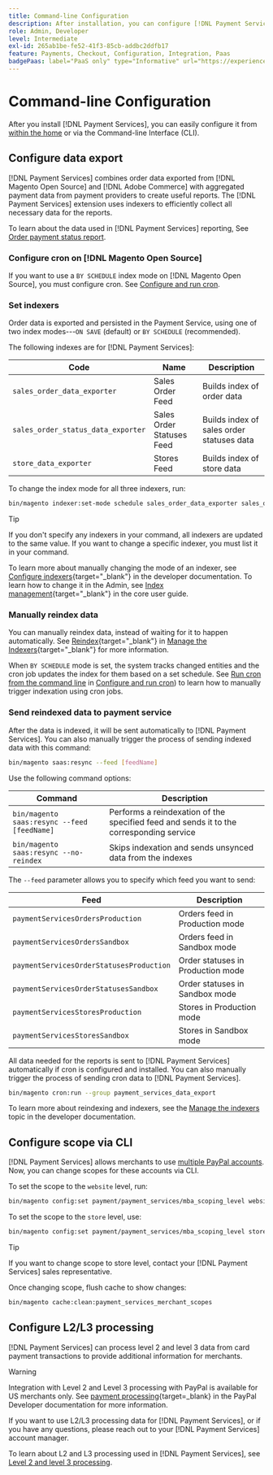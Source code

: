 ```yaml
---
title: Command-line Configuration
description: After installation, you can configure [!DNL Payment Services] using the Command-line Interface (CLI).
role: Admin, Developer
level: Intermediate
exl-id: 265ab1be-fe52-41f3-85cb-addbc2ddfb17
feature: Payments, Checkout, Configuration, Integration, Paas
badgePaas: label="PaaS only" type="Informative" url="https://experienceleague.adobe.com/en/docs/commerce/user-guides/product-solutions" tooltip="Applies to Adobe Commerce on Cloud projects (Adobe-managed PaaS infrastructure) and on-premises projects only."
---
```

# Command-line Configuration

After you install [!DNL Payment Services], you can easily configure it from [within the home](payments-home.md) or via the Command-line Interface (CLI).

## Configure data export

[!DNL Payment Services] combines order data exported from [!DNL Magento Open Source] and [!DNL Adobe Commerce] with aggregated payment data from payment providers to create useful reports. The [!DNL Payment Services] extension uses indexers to efficiently collect all necessary data for the reports.

To learn about the data used in [!DNL Payment Services] reporting, See [Order payment status report](order-payment-status.md#data-used-in-the-report).

### Configure cron on [!DNL Magento Open Source]

If you want to use a `BY SCHEDULE` index mode on [!DNL Magento Open Source], you must configure cron. See [Configure and run cron](https://experienceleague.adobe.com/en/docs/commerce-operations/configuration-guide/cli/configure-cron-jobs).

### Set indexers

Order data is exported and persisted in the Payment Service, using one of two index modes---`ON SAVE` (default) or `BY SCHEDULE` (recommended).

The following indexes are for [!DNL Payment Services]:

|   Code    |   Name    |   Description    |
|    ---    |  ---  |  ---  |
|   `sales_order_data_exporter`    |   Sales Order Feed   |   Builds index of order data  |
|   `sales_order_status_data_exporter`    |   Sales Order Statuses Feed    |    Builds index of sales order statuses data   |
|   `store_data_exporter`    |   Stores Feed    |   Builds index of store data   |

To change the index mode for all three indexers, run:

``` bash
bin/magento indexer:set-mode schedule sales_order_data_exporter sales_order_status_data_exporter store_data_exporter
```

>[!TIP]
>
>If you don't specify any indexers in your command, all indexers are updated to the same value. If you want to change a specific indexer, you must list it in your command.

To learn more about manually changing the mode of an indexer, see [Configure indexers](https://experienceleague.adobe.com/en/docs/commerce-operations/configuration-guide/cli/manage-indexers#configure-indexers){target="_blank"} in the developer documentation. To learn how to change it in the Admin, see [Index management](https://experienceleague.adobe.com/en/docs/commerce-admin/systems/tools/index-management#change-the-index-mode){target="_blank"} in the core user guide.

### Manually reindex data

You can manually reindex data, instead of waiting for it to happen automatically. See [Reindex](https://experienceleague.adobe.com/en/docs/commerce-operations/configuration-guide/cli/manage-indexers#reindex){target="_blank"} in [Manage the Indexers](https://experienceleague.adobe.com/en/docs/commerce-operations/configuration-guide/cli/manage-indexers){target="_blank"} for more information.

When `BY SCHEDULE` mode is set, the system tracks changed entities and the cron job updates the index for them based on a set schedule. See [Run cron from the command line](https://experienceleague.adobe.com/en/docs/commerce-operations/configuration-guide/cli/configure-cron-jobs#config-cli-cron-group-run) in [Configure and run cron](https://experienceleague.adobe.com/en/docs/commerce-operations/configuration-guide/cli/configure-cron-jobs)) to learn how to manually trigger indexation using cron jobs.

### Send reindexed data to payment service

After the data is indexed, it will be sent automatically to [!DNL Payment Services]. You can also manually trigger the process of sending indexed data with this command:

``` bash
bin/magento saas:resync --feed [feedName]
```

Use the following command options:

|   Command    |   Description    |
|  ---  |  ---  |
|   `bin/magento saas:resync --feed [feedName]`    |   Performs a reindexation of the specified feed and sends it to the corresponding service   |
|   `bin/magento saas:resync --no-reindex`    |    Skips indexation and sends unsynced data from the indexes  |

The `--feed` parameter allows you to specify which feed you want to send:

|   Feed    |   Description    |
|  ---  |  ---  |
|    `paymentServicesOrdersProduction`   |   Orders feed in Production mode    |
|    `paymentServicesOrdersSandbox`    |   Orders feed in Sandbox mode    |
|    `paymentServicesOrderStatusesProduction`   |   Order statuses in Production mode    |
|    `paymentServicesOrderStatusesSandbox`   |   Order statuses in Sandbox mode    |
|    `paymentServicesStoresProduction`   |    Stores in Production mode   |
|    `paymentServicesStoresSandbox`  |   Stores in Sandbox mode    |

All data needed for the reports is sent to [!DNL Payment Services] automatically if cron is configured and installed. You can also manually trigger the process of sending cron data to [!DNL Payment Services].

``` bash
bin/magento cron:run --group payment_services_data_export
```

To learn more about reindexing and indexers, see the [Manage the indexers](https://experienceleague.adobe.com/en/docs/commerce-operations/configuration-guide/cli/manage-indexers) topic in the developer documentation.

## Configure scope via CLI

[!DNL Payment Services] allows merchants to use [multiple PayPal accounts](configure-admin.md#use-multiple-paypal-accounts). Now, you can change scopes for these accounts via CLI.

To set the scope to the `website` level, run:

``` bash
bin/magento config:set payment/payment_services/mba_scoping_level website
```

To set the scope to the `store` level, use:

``` bash
bin/magento config:set payment/payment_services/mba_scoping_level store
```

>[!TIP]
>
> If you want to change scope to store level, contact your [!DNL Payment Services] sales representative.

Once changing scope, flush cache to show changes:

``` bash
bin/magento cache:clean:payment_services_merchant_scopes
```

## Configure L2/L3 processing

[!DNL Payment Services] can process level 2 and level 3 data from card payment transactions to provide additional information for merchants.

>[!WARNING]
>
> Integration with Level 2 and Level 3 processing with PayPal is available for US merchants only. See [payment processing](https://developer.paypal.com/docs/checkout/advanced/processing/){target=_blank} in the PayPal Developer documentation for more information.

If you want to use L2/L3 processing data for [!DNL Payment Services], or if you have any questions, please reach out to your [!DNL Payment Services] account manager.

To learn about L2 and L3 processing used in [!DNL Payment Services], see [Level 2 and level 3 processing](levels-card-payment-transactions.md).
